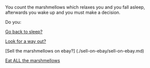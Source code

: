You count the marshmellows which relaxes you and you fall asleep, afterwards you wake up and you must make a decision.

Do you:

[Go back to sleep?](../sleep/more-sleep/more-sleep.md)

[Look for a way out?](../find-exit/leave.md)

[Sell the marshmellows on ebay?] (./sell-on-ebay/sell-on-ebay.md)

[Eat ALL the marshmellows](./eat-all-the-marshmellows/eat-all-the-marshmellows.md)